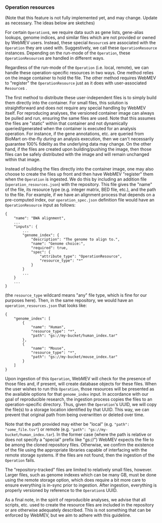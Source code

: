 ### Operation resources

(Note that this feature is not fully implemented yet, and may change. Update as necessary. The ideas below are sketches)

For certain `Operation`s, we require data such as gene lists, gene-alias lookups, genome indices, and similar files which are not provided or owned by WebMEV users. Instead, these special `Resource`s are associated with the `Operation` they are used with. Suggestively, we call these `OperationResource` instances. Depending on the run-mode of the `Operation`, these `OperationResource`s are handled in different ways.

Regardless of the run-mode of the `Operation` (i.e. local, remote), we can handle these operation-specific resources in two ways. One method relies on the image container to hold the file. The other method requires WebMEV to "register" the `OperationResource` just as it does with user-associated `Resource`s .

The first method to distribute these user-independent files is to simply build them directly into the container. For small files, this solution is straightforward and does not require any special handling by WebMEV itself. For reproducing analyses, the versioned container image can always be pulled and run, ensuring the same files are used. Note that this assumes the files are "static" within that container and not dynamically queried/generated when the container is executed for an analysis operation. For instance, if the gene annotations, etc. are queried from BioMart on-the-fly *during* an analysis execution, then we can't necessarily guarantee 100% fidelity as the underlying data may change. On the other hand, if the files are created upon building/pushing the image, then those files can be safely distributed with the image and will remain unchanged within that image. 

Instead of building the files directly into the container image, one may also choose to create the files up front and then have WebMEV "register" them when the `Operation` is ingested. We do this by including an addition file (`operation_resources.json`) with the repository. This file gives the "name" of the file, its resource type (e.g. integer matrix, BED file, etc.), and the path to the file. For example, if we have an alignment process that depends on a pre-computed index, our `operation_spec.json` definition file would have an `OperationResource` input as follows:

```
{
    "name": "BWA alignment",
    ...
    "inputs": {
        ...
        "genome_index": {
            "description": "The genome to align to.", 
            "name": "Genome choice:", 
            "required": true, 
            "spec": {
                "attribute_type": "OperationResource",
                "resource_type": "*" 
            }
        }
        ...
    }
    ...
}
```
(the `resource_type` wildcard means "any" file type, which is fine for our purposes here). Then, in the same repository, we would have an `operation_resources.json` that looks like:

```
{
    "genome_index": [
        {
            "name": "Human",
            "resource_type": "*",
            "path": "gs://my-bucket/human_index.tar"
        },
        {
            "name": "Mouse",
            "resource_type": "*",
            "path": "gs://my-bucket/mouse_index.tar"
        }
    ]
}
```
Upon ingestion of this `Operation`, WebMEV will check for the presence of those files and, if present, will create database objects for these files. When the user wishes to run this `Operation`, those resources will be presented as the available options for that `genome_index` input. In accordance with our goal of reproducible research, the ingestion process copies the files to an operation-specific directory. Thus, given the `Operation`'s UUID, we will copy the file(s) to a storage location identified by that UUID. This way, we can prevent that original path from being overwritten or deleted over time.

Note that the path provided may either be "local" (e.g. `"path": "some_file.tsv"`) or remote (e.g. `"path": "gs://my-bucket/human_index.tar`). In the former case (where the path is relative or does not specify a "special" prefix like "gs://") WebMEV expects the file to be among the cloned repository files. Otherwise, we confirm the existence of the file using the appropriate libraries capable of interfacing with the remote storage systems. If the files are not found, then the ingestion of the `Operation` fails. 

The "repository-tracked" files are limited to relatively small files, however. Larger files, such as genome indexes which can be many GB, must be done using the remote storage option, which does require a bit more care to ensure everything is in-sync prior to ingestion. After ingestion, everything is properly versioned by reference to the `Operation`s UUID. 

As a final note, in the spirit of reproducible analyses, we advise that all scripts, etc. used to create the resource files are included in the repository or are otherwise adequately described. This is not something that can be enforced by WebMEV, but we aim to adhere with this guideline.